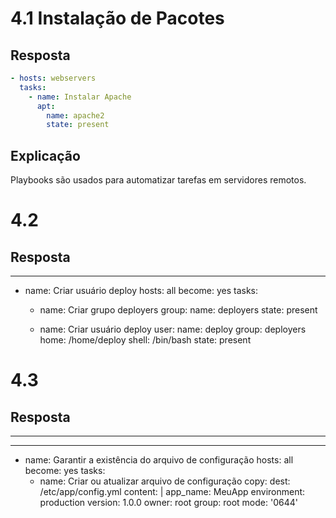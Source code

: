 # 4.1 Instalação de Pacotes

## Resposta

```yaml
- hosts: webservers
  tasks:
    - name: Instalar Apache
      apt:
        name: apache2
        state: present
```

## Explicação
Playbooks são usados para automatizar tarefas em servidores remotos.

# 4.2

## Resposta
---
- name: Criar usuário deploy
  hosts: all
  become: yes
  tasks:
    - name: Criar grupo deployers
      group:
        name: deployers
        state: present

    - name: Criar usuário deploy
      user:
        name: deploy
        group: deployers
        home: /home/deploy
        shell: /bin/bash
        state: present

# 4.3

## Resposta
---
---
- name: Garantir a existência do arquivo de configuração
  hosts: all
  become: yes
  tasks:
    - name: Criar ou atualizar arquivo de configuração
      copy:
        dest: /etc/app/config.yml
        content: |
          app_name: MeuApp
          environment: production
          version: 1.0.0
        owner: root
        group: root
        mode: '0644'
